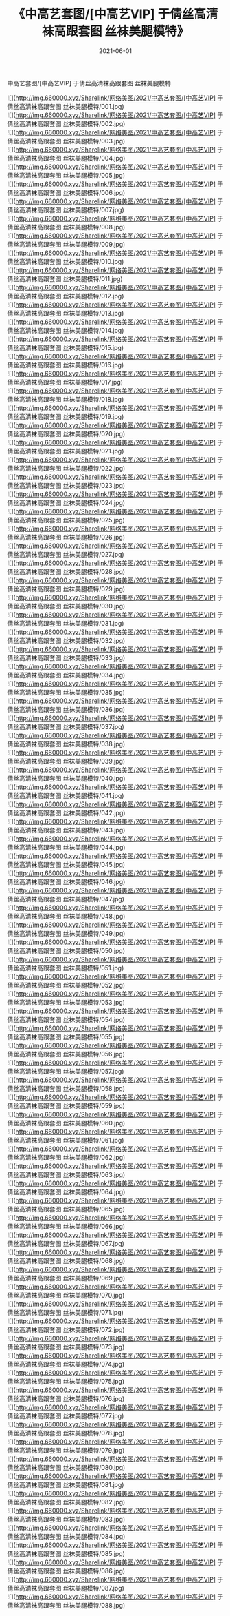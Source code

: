 ﻿---
layout: post
title:  《中高艺套图/[中高艺VIP] 于倩丝高清袜高跟套图 丝袜美腿模特》
date:   2021-06-01
img: http://img.660000.xyz/Sharelink/网络美图/2021/中高艺套图/[中高艺VIP] 于倩丝高清袜高跟套图 丝袜美腿模特/000.jpg
categories: [美女, 清纯, 唯美]
---

中高艺套图/[中高艺VIP] 于倩丝高清袜高跟套图 丝袜美腿模特

 ![](http://img.660000.xyz/Sharelink/网络美图/2021/中高艺套图/[中高艺VIP] 于倩丝高清袜高跟套图 丝袜美腿模特/001.jpg) <br>![](http://img.660000.xyz/Sharelink/网络美图/2021/中高艺套图/[中高艺VIP] 于倩丝高清袜高跟套图 丝袜美腿模特/002.jpg) <br>![](http://img.660000.xyz/Sharelink/网络美图/2021/中高艺套图/[中高艺VIP] 于倩丝高清袜高跟套图 丝袜美腿模特/003.jpg) <br>![](http://img.660000.xyz/Sharelink/网络美图/2021/中高艺套图/[中高艺VIP] 于倩丝高清袜高跟套图 丝袜美腿模特/004.jpg) <br>![](http://img.660000.xyz/Sharelink/网络美图/2021/中高艺套图/[中高艺VIP] 于倩丝高清袜高跟套图 丝袜美腿模特/005.jpg) <br>![](http://img.660000.xyz/Sharelink/网络美图/2021/中高艺套图/[中高艺VIP] 于倩丝高清袜高跟套图 丝袜美腿模特/006.jpg) <br>![](http://img.660000.xyz/Sharelink/网络美图/2021/中高艺套图/[中高艺VIP] 于倩丝高清袜高跟套图 丝袜美腿模特/007.jpg) <br>![](http://img.660000.xyz/Sharelink/网络美图/2021/中高艺套图/[中高艺VIP] 于倩丝高清袜高跟套图 丝袜美腿模特/008.jpg) <br>![](http://img.660000.xyz/Sharelink/网络美图/2021/中高艺套图/[中高艺VIP] 于倩丝高清袜高跟套图 丝袜美腿模特/009.jpg) <br>![](http://img.660000.xyz/Sharelink/网络美图/2021/中高艺套图/[中高艺VIP] 于倩丝高清袜高跟套图 丝袜美腿模特/010.jpg) <br>![](http://img.660000.xyz/Sharelink/网络美图/2021/中高艺套图/[中高艺VIP] 于倩丝高清袜高跟套图 丝袜美腿模特/011.jpg) <br>![](http://img.660000.xyz/Sharelink/网络美图/2021/中高艺套图/[中高艺VIP] 于倩丝高清袜高跟套图 丝袜美腿模特/012.jpg) <br>![](http://img.660000.xyz/Sharelink/网络美图/2021/中高艺套图/[中高艺VIP] 于倩丝高清袜高跟套图 丝袜美腿模特/013.jpg) <br>![](http://img.660000.xyz/Sharelink/网络美图/2021/中高艺套图/[中高艺VIP] 于倩丝高清袜高跟套图 丝袜美腿模特/014.jpg) <br>![](http://img.660000.xyz/Sharelink/网络美图/2021/中高艺套图/[中高艺VIP] 于倩丝高清袜高跟套图 丝袜美腿模特/015.jpg) <br>![](http://img.660000.xyz/Sharelink/网络美图/2021/中高艺套图/[中高艺VIP] 于倩丝高清袜高跟套图 丝袜美腿模特/016.jpg) <br>![](http://img.660000.xyz/Sharelink/网络美图/2021/中高艺套图/[中高艺VIP] 于倩丝高清袜高跟套图 丝袜美腿模特/017.jpg) <br>![](http://img.660000.xyz/Sharelink/网络美图/2021/中高艺套图/[中高艺VIP] 于倩丝高清袜高跟套图 丝袜美腿模特/018.jpg) <br>![](http://img.660000.xyz/Sharelink/网络美图/2021/中高艺套图/[中高艺VIP] 于倩丝高清袜高跟套图 丝袜美腿模特/019.jpg) <br>![](http://img.660000.xyz/Sharelink/网络美图/2021/中高艺套图/[中高艺VIP] 于倩丝高清袜高跟套图 丝袜美腿模特/020.jpg) <br>![](http://img.660000.xyz/Sharelink/网络美图/2021/中高艺套图/[中高艺VIP] 于倩丝高清袜高跟套图 丝袜美腿模特/021.jpg) <br>![](http://img.660000.xyz/Sharelink/网络美图/2021/中高艺套图/[中高艺VIP] 于倩丝高清袜高跟套图 丝袜美腿模特/022.jpg) <br>![](http://img.660000.xyz/Sharelink/网络美图/2021/中高艺套图/[中高艺VIP] 于倩丝高清袜高跟套图 丝袜美腿模特/023.jpg) <br>![](http://img.660000.xyz/Sharelink/网络美图/2021/中高艺套图/[中高艺VIP] 于倩丝高清袜高跟套图 丝袜美腿模特/024.jpg) <br>![](http://img.660000.xyz/Sharelink/网络美图/2021/中高艺套图/[中高艺VIP] 于倩丝高清袜高跟套图 丝袜美腿模特/025.jpg) <br>![](http://img.660000.xyz/Sharelink/网络美图/2021/中高艺套图/[中高艺VIP] 于倩丝高清袜高跟套图 丝袜美腿模特/026.jpg) <br>![](http://img.660000.xyz/Sharelink/网络美图/2021/中高艺套图/[中高艺VIP] 于倩丝高清袜高跟套图 丝袜美腿模特/027.jpg) <br>![](http://img.660000.xyz/Sharelink/网络美图/2021/中高艺套图/[中高艺VIP] 于倩丝高清袜高跟套图 丝袜美腿模特/028.jpg) <br>![](http://img.660000.xyz/Sharelink/网络美图/2021/中高艺套图/[中高艺VIP] 于倩丝高清袜高跟套图 丝袜美腿模特/029.jpg) <br>![](http://img.660000.xyz/Sharelink/网络美图/2021/中高艺套图/[中高艺VIP] 于倩丝高清袜高跟套图 丝袜美腿模特/030.jpg) <br>![](http://img.660000.xyz/Sharelink/网络美图/2021/中高艺套图/[中高艺VIP] 于倩丝高清袜高跟套图 丝袜美腿模特/031.jpg) <br>![](http://img.660000.xyz/Sharelink/网络美图/2021/中高艺套图/[中高艺VIP] 于倩丝高清袜高跟套图 丝袜美腿模特/032.jpg) <br>![](http://img.660000.xyz/Sharelink/网络美图/2021/中高艺套图/[中高艺VIP] 于倩丝高清袜高跟套图 丝袜美腿模特/033.jpg) <br>![](http://img.660000.xyz/Sharelink/网络美图/2021/中高艺套图/[中高艺VIP] 于倩丝高清袜高跟套图 丝袜美腿模特/034.jpg) <br>![](http://img.660000.xyz/Sharelink/网络美图/2021/中高艺套图/[中高艺VIP] 于倩丝高清袜高跟套图 丝袜美腿模特/035.jpg) <br>![](http://img.660000.xyz/Sharelink/网络美图/2021/中高艺套图/[中高艺VIP] 于倩丝高清袜高跟套图 丝袜美腿模特/036.jpg) <br>![](http://img.660000.xyz/Sharelink/网络美图/2021/中高艺套图/[中高艺VIP] 于倩丝高清袜高跟套图 丝袜美腿模特/037.jpg) <br>![](http://img.660000.xyz/Sharelink/网络美图/2021/中高艺套图/[中高艺VIP] 于倩丝高清袜高跟套图 丝袜美腿模特/038.jpg) <br>![](http://img.660000.xyz/Sharelink/网络美图/2021/中高艺套图/[中高艺VIP] 于倩丝高清袜高跟套图 丝袜美腿模特/039.jpg) <br>![](http://img.660000.xyz/Sharelink/网络美图/2021/中高艺套图/[中高艺VIP] 于倩丝高清袜高跟套图 丝袜美腿模特/040.jpg) <br>![](http://img.660000.xyz/Sharelink/网络美图/2021/中高艺套图/[中高艺VIP] 于倩丝高清袜高跟套图 丝袜美腿模特/041.jpg) <br>![](http://img.660000.xyz/Sharelink/网络美图/2021/中高艺套图/[中高艺VIP] 于倩丝高清袜高跟套图 丝袜美腿模特/042.jpg) <br>![](http://img.660000.xyz/Sharelink/网络美图/2021/中高艺套图/[中高艺VIP] 于倩丝高清袜高跟套图 丝袜美腿模特/043.jpg) <br>![](http://img.660000.xyz/Sharelink/网络美图/2021/中高艺套图/[中高艺VIP] 于倩丝高清袜高跟套图 丝袜美腿模特/044.jpg) <br>![](http://img.660000.xyz/Sharelink/网络美图/2021/中高艺套图/[中高艺VIP] 于倩丝高清袜高跟套图 丝袜美腿模特/045.jpg) <br>![](http://img.660000.xyz/Sharelink/网络美图/2021/中高艺套图/[中高艺VIP] 于倩丝高清袜高跟套图 丝袜美腿模特/046.jpg) <br>![](http://img.660000.xyz/Sharelink/网络美图/2021/中高艺套图/[中高艺VIP] 于倩丝高清袜高跟套图 丝袜美腿模特/047.jpg) <br>![](http://img.660000.xyz/Sharelink/网络美图/2021/中高艺套图/[中高艺VIP] 于倩丝高清袜高跟套图 丝袜美腿模特/048.jpg) <br>![](http://img.660000.xyz/Sharelink/网络美图/2021/中高艺套图/[中高艺VIP] 于倩丝高清袜高跟套图 丝袜美腿模特/049.jpg) <br>![](http://img.660000.xyz/Sharelink/网络美图/2021/中高艺套图/[中高艺VIP] 于倩丝高清袜高跟套图 丝袜美腿模特/050.jpg) <br>![](http://img.660000.xyz/Sharelink/网络美图/2021/中高艺套图/[中高艺VIP] 于倩丝高清袜高跟套图 丝袜美腿模特/051.jpg) <br>![](http://img.660000.xyz/Sharelink/网络美图/2021/中高艺套图/[中高艺VIP] 于倩丝高清袜高跟套图 丝袜美腿模特/052.jpg) <br>![](http://img.660000.xyz/Sharelink/网络美图/2021/中高艺套图/[中高艺VIP] 于倩丝高清袜高跟套图 丝袜美腿模特/053.jpg) <br>![](http://img.660000.xyz/Sharelink/网络美图/2021/中高艺套图/[中高艺VIP] 于倩丝高清袜高跟套图 丝袜美腿模特/054.jpg) <br>![](http://img.660000.xyz/Sharelink/网络美图/2021/中高艺套图/[中高艺VIP] 于倩丝高清袜高跟套图 丝袜美腿模特/055.jpg) <br>![](http://img.660000.xyz/Sharelink/网络美图/2021/中高艺套图/[中高艺VIP] 于倩丝高清袜高跟套图 丝袜美腿模特/056.jpg) <br>![](http://img.660000.xyz/Sharelink/网络美图/2021/中高艺套图/[中高艺VIP] 于倩丝高清袜高跟套图 丝袜美腿模特/057.jpg) <br>![](http://img.660000.xyz/Sharelink/网络美图/2021/中高艺套图/[中高艺VIP] 于倩丝高清袜高跟套图 丝袜美腿模特/058.jpg) <br>![](http://img.660000.xyz/Sharelink/网络美图/2021/中高艺套图/[中高艺VIP] 于倩丝高清袜高跟套图 丝袜美腿模特/059.jpg) <br>![](http://img.660000.xyz/Sharelink/网络美图/2021/中高艺套图/[中高艺VIP] 于倩丝高清袜高跟套图 丝袜美腿模特/060.jpg) <br>![](http://img.660000.xyz/Sharelink/网络美图/2021/中高艺套图/[中高艺VIP] 于倩丝高清袜高跟套图 丝袜美腿模特/061.jpg) <br>![](http://img.660000.xyz/Sharelink/网络美图/2021/中高艺套图/[中高艺VIP] 于倩丝高清袜高跟套图 丝袜美腿模特/062.jpg) <br>![](http://img.660000.xyz/Sharelink/网络美图/2021/中高艺套图/[中高艺VIP] 于倩丝高清袜高跟套图 丝袜美腿模特/063.jpg) <br>![](http://img.660000.xyz/Sharelink/网络美图/2021/中高艺套图/[中高艺VIP] 于倩丝高清袜高跟套图 丝袜美腿模特/064.jpg) <br>![](http://img.660000.xyz/Sharelink/网络美图/2021/中高艺套图/[中高艺VIP] 于倩丝高清袜高跟套图 丝袜美腿模特/065.jpg) <br>![](http://img.660000.xyz/Sharelink/网络美图/2021/中高艺套图/[中高艺VIP] 于倩丝高清袜高跟套图 丝袜美腿模特/066.jpg) <br>![](http://img.660000.xyz/Sharelink/网络美图/2021/中高艺套图/[中高艺VIP] 于倩丝高清袜高跟套图 丝袜美腿模特/067.jpg) <br>![](http://img.660000.xyz/Sharelink/网络美图/2021/中高艺套图/[中高艺VIP] 于倩丝高清袜高跟套图 丝袜美腿模特/068.jpg) <br>![](http://img.660000.xyz/Sharelink/网络美图/2021/中高艺套图/[中高艺VIP] 于倩丝高清袜高跟套图 丝袜美腿模特/069.jpg) <br>![](http://img.660000.xyz/Sharelink/网络美图/2021/中高艺套图/[中高艺VIP] 于倩丝高清袜高跟套图 丝袜美腿模特/070.jpg) <br>![](http://img.660000.xyz/Sharelink/网络美图/2021/中高艺套图/[中高艺VIP] 于倩丝高清袜高跟套图 丝袜美腿模特/071.jpg) <br>![](http://img.660000.xyz/Sharelink/网络美图/2021/中高艺套图/[中高艺VIP] 于倩丝高清袜高跟套图 丝袜美腿模特/072.jpg) <br>![](http://img.660000.xyz/Sharelink/网络美图/2021/中高艺套图/[中高艺VIP] 于倩丝高清袜高跟套图 丝袜美腿模特/073.jpg) <br>![](http://img.660000.xyz/Sharelink/网络美图/2021/中高艺套图/[中高艺VIP] 于倩丝高清袜高跟套图 丝袜美腿模特/074.jpg) <br>![](http://img.660000.xyz/Sharelink/网络美图/2021/中高艺套图/[中高艺VIP] 于倩丝高清袜高跟套图 丝袜美腿模特/075.jpg) <br>![](http://img.660000.xyz/Sharelink/网络美图/2021/中高艺套图/[中高艺VIP] 于倩丝高清袜高跟套图 丝袜美腿模特/076.jpg) <br>![](http://img.660000.xyz/Sharelink/网络美图/2021/中高艺套图/[中高艺VIP] 于倩丝高清袜高跟套图 丝袜美腿模特/077.jpg) <br>![](http://img.660000.xyz/Sharelink/网络美图/2021/中高艺套图/[中高艺VIP] 于倩丝高清袜高跟套图 丝袜美腿模特/078.jpg) <br>![](http://img.660000.xyz/Sharelink/网络美图/2021/中高艺套图/[中高艺VIP] 于倩丝高清袜高跟套图 丝袜美腿模特/079.jpg) <br>![](http://img.660000.xyz/Sharelink/网络美图/2021/中高艺套图/[中高艺VIP] 于倩丝高清袜高跟套图 丝袜美腿模特/080.jpg) <br>![](http://img.660000.xyz/Sharelink/网络美图/2021/中高艺套图/[中高艺VIP] 于倩丝高清袜高跟套图 丝袜美腿模特/081.jpg) <br>![](http://img.660000.xyz/Sharelink/网络美图/2021/中高艺套图/[中高艺VIP] 于倩丝高清袜高跟套图 丝袜美腿模特/082.jpg) <br>![](http://img.660000.xyz/Sharelink/网络美图/2021/中高艺套图/[中高艺VIP] 于倩丝高清袜高跟套图 丝袜美腿模特/083.jpg) <br>![](http://img.660000.xyz/Sharelink/网络美图/2021/中高艺套图/[中高艺VIP] 于倩丝高清袜高跟套图 丝袜美腿模特/084.jpg) <br>![](http://img.660000.xyz/Sharelink/网络美图/2021/中高艺套图/[中高艺VIP] 于倩丝高清袜高跟套图 丝袜美腿模特/085.jpg) <br>![](http://img.660000.xyz/Sharelink/网络美图/2021/中高艺套图/[中高艺VIP] 于倩丝高清袜高跟套图 丝袜美腿模特/086.jpg) <br>![](http://img.660000.xyz/Sharelink/网络美图/2021/中高艺套图/[中高艺VIP] 于倩丝高清袜高跟套图 丝袜美腿模特/087.jpg) <br>![](http://img.660000.xyz/Sharelink/网络美图/2021/中高艺套图/[中高艺VIP] 于倩丝高清袜高跟套图 丝袜美腿模特/088.jpg) <br>